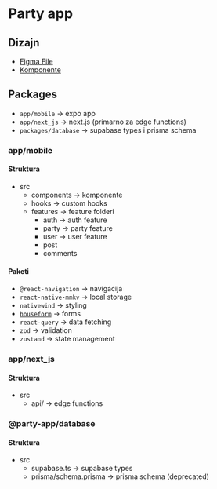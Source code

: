 # Party app

## Dizajn

- [Figma File](https://www.figma.com/file/AJCEXi6P13yXk1yh6gXvG3/)
- [Komponente](/apps/mobile/src/components/)

## Packages

- `app/mobile` -> expo app
- `app/next_js` -> next.js (primarno za edge functions)
- `packages/database` -> supabase types i prisma schema

### app/mobile

#### Struktura

- src
  - components -> komponente
  - hooks -> custom hooks
  - features -> feature folderi
    - auth -> auth feature
    - party -> party feature
    - user -> user feature
    - post 
    - comments

#### Paketi

- `@react-navigation` -> navigacija
- `react-native-mmkv` -> local storage
- `nativewind` -> styling
- [`houseform`](https://houseform.dev) -> forms
- `react-query` -> data fetching
- `zod` -> validation
- `zustand` -> state management

### app/next_js

#### Struktura

- src
  - api/ -> edge functions

### @party-app/database

#### Struktura

- src
  - supabase.ts -> supabase types
  - prisma/schema.prisma -> prisma schema (deprecated)
